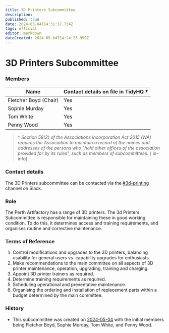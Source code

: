 ```yaml
---
title: 3D Printers Subcommittee
description: 
published: true
date: 2024-05-04T14:31:17.734Z
tags: official
editor: markdown
dateCreated: 2024-05-04T14:24:23.999Z
---
```


# 3D Printers Subcommittee

### Members

| Name                              | Contact details on file in TidyHQ † |
| --------------------------------- | ----------------------------------- |
| Fletcher Boyd (Chair)             | Yes                                 |
| Sophie Murday                     | Yes                                 |
| Tom White                         | Yes                                 |
| Penny Wood                        | Yes                                 |

> † *Section 58(2) of the Associations Incorporation Act 2015 (WA) requires the Association to maintain a record of the names and addresses of the persons who "hold other offices of the association provided for by its rules", such as members of subcommittees.*
{.is-info}

### Contact details

The  3D Printers subcommittee can be contacted via the [#3d-printing](https://perthartifactory.slack.com/archives/CG05N75DZ) channel on Slack.


### Role

The Perth Artifactory has a range of 3D printers. The 3d Printers Subcommittee is responsible for maintaining these in good working condition. To do this, it determines access and training requirements, and organises routine and corrective maintenance.

### Terms of Reference

1. Control modifications and upgrades to the 3D printers, balancing usability for general users vs. capability upgrades for enthusiasts.
2.  Make recommendations to the main committee on all aspects of 3D printer maintenance, operation, upgrading, training and charging.
3.  Appoint 3D printer trainers as required.
4.  Determine training requirements as required.
5.  Scheduling operational and preventative maintenance.
6.  Organising the ordering and installation of replacement parts within a budget determined by the main committee.

### History

* This subcommittee was created on [2024-05-04](/minutes/Committee/2024-05-04) with the initial members being Fletcher Boyd, Sophie Murday, Tom White, and Penny Wood.